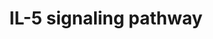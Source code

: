 ---
annotations:
- type: Pathway Ontology
  value: interleukin-5 signaling pathway
authors:
- MaintBot
- Mkutmon
- Eweitz
description: ''
last-edited: 2021-05-23
organisms:
- Canis familiaris
redirect_from:
- /index.php/Pathway:WP1087
- /instance/WP1087
schema-jsonld:
- '@context': https://schema.org/
  '@id': https://wikipathways.github.io/pathways/WP1087.html
  '@type': Dataset
  creator:
    '@type': Organization
    name: WikiPathways
  description: ''
  keywords:
  - BAX
  - PIM1
  - SOX4
  - IL5RA
  - IL5
  - NFKBIA
  - FOXO3A
  - IL2RB
  - AKT1
  - PTK2B
  - JUN
  - PRKCB
  - UNC119
  - LYN
  - PIK3R2
  - SOCS1
  - HRAS
  - SDCBP
  - STAT1
  - ITGAM
  - PLA2G4A
  - ELK1
  - MAPK9
  - MAPK1
  - MAPK14
  - HCK
  - CBL
  - ATF2
  - RAPGEF1
  - RAC1
  - NFKB1
  - ICAM3
  - SH2B2
  - RAP1GAP
  - ICAM1
  - ITGB2
  - CTNNB1
  - BTK
  - STAT5B
  - ALOX5
  - SHC1
  - CCND3
  - STAT5A
  - STAT3
  - PRKCD
  - PTPN6
  - YWHAZ
  - DNM2
  - PIK3CG
  - PIK3R1
  - HCLS1
  - GRB2
  - RAF1
  - GSK3B
  - CSF2RB
  - MAPK3
  - CDKN1B
  - SHC2
  - RPS6KA1
  - JAK2
  - GSK3A
  - ALOX5AP
  - MAP2K2
  - SYK
  - VAV1
  - JAK1
  - PTPN11
  - CRKL
  license: CC0
  name: IL-5 signaling pathway
seo: CreativeWork
title: IL-5 signaling pathway
wpid: WP1087
---